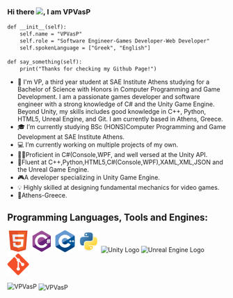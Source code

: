 ### Hi there <img src="https://raw.githubusercontent.com/MartinHeinz/MartinHeinz/master/wave.gif" width="30px">, I am  VPVasP
    def __init__(self):
        self.name = "VPVasP"
        self.role = "Software Engineer-Games Developer-Web Developer"
        self.spokenLanguage = ["Greek", "English"]

    def say_something(self):
        print("Thanks for checking my Github Page!")
- 👋 I'm VP, a third year student at SAE Institute Athens studying for a Bachelor of Science with Honors in Computer Programming and Game Development. I am a passionate games developer and software engineer with a strong knowledge of C# and the Unity Game Engine. Beyond Unity, my skills includes good knowledge in C++, Python, HTML5, Unreal Engine, and Git. I am currently based in Athens, Greece.
- 🎓 I’m currently studying BSc (HONS)Computer Programming and Game Development at SAE Institute Athens. 
- 💻 I’m currently working on multiple projects of my own.
- 👨‍💻Proficient in C#(Console,WPF, and well versed at the Unity API.
- 🚀Fluent at C++,Python,HTML5,C#(Console,WPF),XAML,XML,JSON and the Unreal Game Engine.
- 🎮A developer specializing in Unity Game Engine.
- 💡 Highly skilled at designing fundamental mechanics for video games.
- 📍Athens-Greece.
## Programming Languages, Tools and Engines:
[<img src="https://github.com/devicons/devicon/blob/master/icons/html5/html5-original.svg" alt="HTML5 Logo" width="50" height="50" />](https://developer.mozilla.org/en-US/docs/Web/Guide/HTML/HTML5)
[<img src="https://github.com/devicons/devicon/blob/master/icons/csharp/csharp-original.svg" alt="C# Logo" width="50" height="50" />](https://docs.microsoft.com/en-us/dotnet/csharp/)
[<img src="https://github.com/devicons/devicon/blob/master/icons/cplusplus/cplusplus-original.svg" alt="C++ Logo" width="50" height="50" />](https://isocpp.org/)
<img src="https://github.com/devicons/devicon/blob/master/icons/python/python-original.svg" alt="Python Logo" width="50" height="50" />
<img src="https://cdn.worldvectorlogo.com/logos/unity-69.svg" alt="Unity Logo" width="50" height="50" />
<img src="https://img.icons8.com/color/452/unreal-engine.png" alt="Unreal Engine Logo" width="50" height="50" />
[<img src="https://github.com/devicons/devicon/blob/master/icons/git/git-original.svg" alt="Git Logo" width="50" height="50" />](https://git-scm.com/)
<p><img align="left" src="https://github-readme-stats.vercel.app/api/top-langs?username=VPVasP&show_icons=true&locale=en&layout=compact" alt="VPVasP" /></p>
<p>&nbsp;<img align="center" src="https://github-readme-stats.vercel.app/api?username=VPVasP&show_icons=true&locale=en" alt="VPVasP" /></p>
